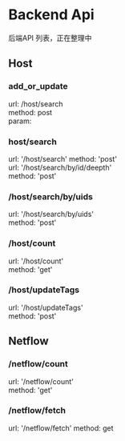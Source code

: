 # Backend Api
后端API 列表，正在整理中
## Host

### add_or_update

url: /host/search  
method: post  
param: 

### host/search

url: '/host/search'
method: 'post'  
url: '/host/search/by/id/deepth'  
method: 'post'  

### /host/search/by/uids

url: '/host/search/by/uids'  
method: 'post'  

### /host/count

url: '/host/count'  
method: 'get'  

### /host/updateTags

url: '/host/updateTags'  
method: 'post'  


## Netflow

### /netflow/count

url: '/netflow/count'  
method: 'get'  

### /netflow/fetch
url: '/netflow/fetch'
method: get